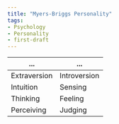 ```yaml
---
title: "Myers-Briggs Personality"
tags:
- Psychology
- Personality
- first-draft
---
```



| ... | ... |
| --- | --- |
| Extraversion   | Introversion   |
| Intuition   | Sensing   |
| Thinking   | Feeling   |
| Perceiving    |  Judging   |

